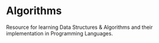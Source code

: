 # Algorithms
Resource for learning Data Structures &amp; Algorithms and their implementation in Programming Languages.
